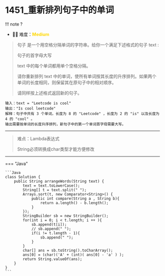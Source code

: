 # 1451_重新排列句子中的单词


!!! note
    <!-- 这里记载考察的数据结构、算法等 -->
    ?


- 🔑🔑 难度：<span style = "color:gold; font-weight:bold">Medium</span>


> 句子 是一个用空格分隔单词的字符串。给你一个满足下述格式的句子 text :
> 
> 句子的首字母大写
> 
> text 中的每个单词都用单个空格分隔。
> 
> 请你重新排列 text 中的单词，使所有单词按其长度的升序排列。如果两个单词的长度相同，则保留其在原句子中的相对顺序。
> 
> 请同样按上述格式返回新的句子。


```
输入：text = "Leetcode is cool"
输出："Is cool leetcode"
解释：句子中共有 3 个单词，长度为 8 的 "Leetcode" ，长度为 2 的 "is" 以及长度为 4 的 "cool" 。
输出需要按单词的长度升序排列，新句子中的第一个单词首字母需要大写。

```

-----


> 难点：Lambda表达式
> 
> String必须转换成char类型才能方便修改


-----

=== "Java"

    ```Java
    class Solution {
        public String arrangeWords(String text) {
            text = text.toLowerCase();
            String[] t = text.split(" ");
            Arrays.sort(t, new Comparator<String>() {
                public int compare(String a , String b){
                    return a.length() - b.length();
                }
            });
            StringBuilder sb = new StringBuilder();
            for(int i = 0; i < t.length; i ++ ){
                sb.append(t[i]);
                // sb.append(" ");
                if(i != t.length - 1){
                    sb.append(" ");
                }
            }
            char[] ans = sb.toString().toCharArray();
            ans[0] = (char)('A' + (int)( ans[0] - 'a' ) );
            return String.valueOf(ans);
        }
    }
    ```





